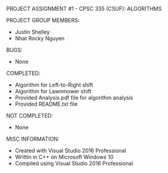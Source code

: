 PROJECT ASSIGNMENT #1 - CPSC 335 (CSUF): ALGORITHMS

PROJECT GROUP MEMBERS:
- Justin Shelley
- Nhat Rocky Nguyen

BUGS:
- None

COMPLETED:
- Algorithm for Left-to-Right shift
- Algorithm for Lawnmower shift
- Provided Analysis.pdf file for algorithm analysis
- Provided README.txt file

NOT COMPLETED:
- None

MISC INFORMATION:
- Created with Visual Studio 2016 Professional
- Writtin in C++ on Microsoft Windows 10
- Compiled using Visual Studio 2016 Professional
